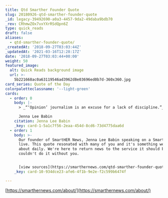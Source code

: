 ```yaml
---
title: Qtd Smarther Founder Quote
slug: 20180926-qtd-smarther-founder-quote
_id: legacy-39492690-a0a3-4457-9da2-49daba9bdb70
_rev: CRhmwZOx7vxYXrRSdQpn6Z
type: quick_reads
draft: false
aliases:
  - qtd-smarther-founder-quote/
_createdAt: '2018-09-27T03:03:44Z'
_updatedAt: '2021-03-16T12:28:17Z'
date: '2018-09-27T03:03:44+00:00'
weight: 50
featured_image:
  alt: Quick Reads background image
  url: >-
    5b221668ac0a63119546ad3962d8e03696ed0b7d-360x360.jpg
card_series: Quote of the Day
colorpaletteclassname: '--light-green'
cards:
  - order: 0
    body: |-
      > _“‘Opinion’ journalism is an excuse for a lack of discipline.”_

      Jenna Lee Babin
    citation: Jenna Lee Babin
    _key: card-1-5a1c7f56-2eaa-454d-8cd6-73d4775daa6d
  - order: 1
    body: >-
      Our founder of SmartHER News, Jenna Lee Babin speaking on a SmartHER News
      live. This quote resonated with many of you and it's something we think
      about daily. We're here to return news to the service it should be and we
      couldn't do it without you.


      [view sources](https://smarthernews.com/qtd-smarther-founder-quote/)
    _key: card-10-934dce23-afe6-4f1b-9e2e-f2c599b6474f

---
```

[https://smarthernews.com/about/](https://smarthernews.com/about/)